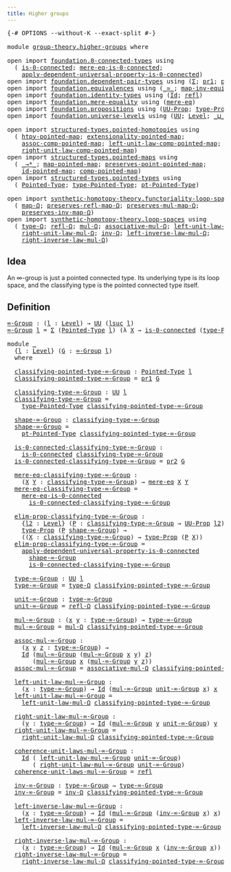 ```yaml
---
title: Higher groups
---
```


<pre class="Agda"><a id="39" class="Symbol">{-#</a> <a id="43" class="Keyword">OPTIONS</a> <a id="51" class="Pragma">--without-K</a> <a id="63" class="Pragma">--exact-split</a> <a id="77" class="Symbol">#-}</a>

<a id="82" class="Keyword">module</a> <a id="89" href="group-theory.higher-groups.html" class="Module">group-theory.higher-groups</a> <a id="116" class="Keyword">where</a>

<a id="123" class="Keyword">open</a> <a id="128" class="Keyword">import</a> <a id="135" href="foundation.0-connected-types.html" class="Module">foundation.0-connected-types</a> <a id="164" class="Keyword">using</a>
  <a id="172" class="Symbol">(</a> <a id="174" href="foundation.0-connected-types.html#1858" class="Function">is-0-connected</a><a id="188" class="Symbol">;</a> <a id="190" href="foundation.0-connected-types.html#2229" class="Function">mere-eq-is-0-connected</a><a id="212" class="Symbol">;</a>
    <a id="218" href="foundation.0-connected-types.html#3868" class="Function">apply-dependent-universal-property-is-0-connected</a><a id="267" class="Symbol">)</a>
<a id="269" class="Keyword">open</a> <a id="274" class="Keyword">import</a> <a id="281" href="foundation.dependent-pair-types.html" class="Module">foundation.dependent-pair-types</a> <a id="313" class="Keyword">using</a> <a id="319" class="Symbol">(</a><a id="320" href="foundation-core.dependent-pair-types.html#515" class="Record">Σ</a><a id="321" class="Symbol">;</a> <a id="323" href="foundation-core.dependent-pair-types.html#605" class="Field">pr1</a><a id="326" class="Symbol">;</a> <a id="328" href="foundation-core.dependent-pair-types.html#617" class="Field">pr2</a><a id="331" class="Symbol">)</a>
<a id="333" class="Keyword">open</a> <a id="338" class="Keyword">import</a> <a id="345" href="foundation.equivalences.html" class="Module">foundation.equivalences</a> <a id="369" class="Keyword">using</a> <a id="375" class="Symbol">(</a><a id="376" href="foundation-core.equivalences.html#1621" class="Function Operator">_≃_</a><a id="379" class="Symbol">;</a> <a id="381" href="foundation-core.equivalences.html#5036" class="Function">map-inv-equiv</a><a id="394" class="Symbol">)</a>
<a id="396" class="Keyword">open</a> <a id="401" class="Keyword">import</a> <a id="408" href="foundation.identity-types.html" class="Module">foundation.identity-types</a> <a id="434" class="Keyword">using</a> <a id="440" class="Symbol">(</a><a id="441" href="foundation-core.identity-types.html#1767" class="Datatype">Id</a><a id="443" class="Symbol">;</a> <a id="445" href="foundation-core.identity-types.html#1820" class="InductiveConstructor">refl</a><a id="449" class="Symbol">)</a>
<a id="451" class="Keyword">open</a> <a id="456" class="Keyword">import</a> <a id="463" href="foundation.mere-equality.html" class="Module">foundation.mere-equality</a> <a id="488" class="Keyword">using</a> <a id="494" class="Symbol">(</a><a id="495" href="foundation.mere-equality.html#1109" class="Function">mere-eq</a><a id="502" class="Symbol">)</a>
<a id="504" class="Keyword">open</a> <a id="509" class="Keyword">import</a> <a id="516" href="foundation.propositions.html" class="Module">foundation.propositions</a> <a id="540" class="Keyword">using</a> <a id="546" class="Symbol">(</a><a id="547" href="foundation-core.propositions.html#1393" class="Function">UU-Prop</a><a id="554" class="Symbol">;</a> <a id="556" href="foundation-core.propositions.html#1495" class="Function">type-Prop</a><a id="565" class="Symbol">)</a>
<a id="567" class="Keyword">open</a> <a id="572" class="Keyword">import</a> <a id="579" href="foundation.universe-levels.html" class="Module">foundation.universe-levels</a> <a id="606" class="Keyword">using</a> <a id="612" class="Symbol">(</a><a id="613" href="foundation-core.universe-levels.html#235" class="Primitive">UU</a><a id="615" class="Symbol">;</a> <a id="617" href="Agda.Primitive.html#597" class="Postulate">Level</a><a id="622" class="Symbol">;</a> <a id="624" href="Agda.Primitive.html#810" class="Primitive Operator">_⊔_</a><a id="627" class="Symbol">;</a> <a id="629" href="Agda.Primitive.html#780" class="Primitive">lsuc</a><a id="633" class="Symbol">)</a>

<a id="636" class="Keyword">open</a> <a id="641" class="Keyword">import</a> <a id="648" href="structured-types.pointed-homotopies.html" class="Module">structured-types.pointed-homotopies</a> <a id="684" class="Keyword">using</a>
  <a id="692" class="Symbol">(</a> <a id="694" href="structured-types.pointed-homotopies.html#2941" class="Function">htpy-pointed-map</a><a id="710" class="Symbol">;</a> <a id="712" href="structured-types.pointed-homotopies.html#3058" class="Function">extensionality-pointed-map</a><a id="738" class="Symbol">;</a>
    <a id="744" href="structured-types.pointed-homotopies.html#4119" class="Function">assoc-comp-pointed-map</a><a id="766" class="Symbol">;</a> <a id="768" href="structured-types.pointed-homotopies.html#3507" class="Function">left-unit-law-comp-pointed-map</a><a id="798" class="Symbol">;</a>
    <a id="804" href="structured-types.pointed-homotopies.html#3874" class="Function">right-unit-law-comp-pointed-map</a><a id="835" class="Symbol">)</a>
<a id="837" class="Keyword">open</a> <a id="842" class="Keyword">import</a> <a id="849" href="structured-types.pointed-maps.html" class="Module">structured-types.pointed-maps</a> <a id="879" class="Keyword">using</a>
  <a id="887" class="Symbol">(</a> <a id="889" href="structured-types.pointed-maps.html#968" class="Function Operator">_→*_</a><a id="893" class="Symbol">;</a> <a id="895" href="structured-types.pointed-maps.html#1528" class="Function">map-pointed-map</a><a id="910" class="Symbol">;</a> <a id="912" href="structured-types.pointed-maps.html#1628" class="Function">preserves-point-pointed-map</a><a id="939" class="Symbol">;</a>
    <a id="945" href="structured-types.pointed-maps.html#3529" class="Function">id-pointed-map</a><a id="959" class="Symbol">;</a> <a id="961" href="structured-types.pointed-maps.html#3204" class="Function">comp-pointed-map</a><a id="977" class="Symbol">)</a>
<a id="979" class="Keyword">open</a> <a id="984" class="Keyword">import</a> <a id="991" href="structured-types.pointed-types.html" class="Module">structured-types.pointed-types</a> <a id="1022" class="Keyword">using</a>
  <a id="1030" class="Symbol">(</a> <a id="1032" href="structured-types.pointed-types.html#383" class="Function">Pointed-Type</a><a id="1044" class="Symbol">;</a> <a id="1046" href="structured-types.pointed-types.html#518" class="Function">type-Pointed-Type</a><a id="1063" class="Symbol">;</a> <a id="1065" href="structured-types.pointed-types.html#576" class="Function">pt-Pointed-Type</a><a id="1080" class="Symbol">)</a>

<a id="1083" class="Keyword">open</a> <a id="1088" class="Keyword">import</a> <a id="1095" href="synthetic-homotopy-theory.functoriality-loop-spaces.html" class="Module">synthetic-homotopy-theory.functoriality-loop-spaces</a> <a id="1147" class="Keyword">using</a>
  <a id="1155" class="Symbol">(</a> <a id="1157" href="synthetic-homotopy-theory.functoriality-loop-spaces.html#1184" class="Function">map-Ω</a><a id="1162" class="Symbol">;</a> <a id="1164" href="synthetic-homotopy-theory.functoriality-loop-spaces.html#1324" class="Function">preserves-refl-map-Ω</a><a id="1184" class="Symbol">;</a> <a id="1186" href="synthetic-homotopy-theory.functoriality-loop-spaces.html#1504" class="Function">preserves-mul-map-Ω</a><a id="1205" class="Symbol">;</a>
    <a id="1211" href="synthetic-homotopy-theory.functoriality-loop-spaces.html#1894" class="Function">preserves-inv-map-Ω</a><a id="1230" class="Symbol">)</a>
<a id="1232" class="Keyword">open</a> <a id="1237" class="Keyword">import</a> <a id="1244" href="synthetic-homotopy-theory.loop-spaces.html" class="Module">synthetic-homotopy-theory.loop-spaces</a> <a id="1282" class="Keyword">using</a>
  <a id="1290" class="Symbol">(</a> <a id="1292" href="synthetic-homotopy-theory.loop-spaces.html#1115" class="Function">type-Ω</a><a id="1298" class="Symbol">;</a> <a id="1300" href="synthetic-homotopy-theory.loop-spaces.html#1186" class="Function">refl-Ω</a><a id="1306" class="Symbol">;</a> <a id="1308" href="synthetic-homotopy-theory.loop-spaces.html#1376" class="Function">mul-Ω</a><a id="1313" class="Symbol">;</a> <a id="1315" href="synthetic-homotopy-theory.loop-spaces.html#2799" class="Function">associative-mul-Ω</a><a id="1332" class="Symbol">;</a> <a id="1334" href="synthetic-homotopy-theory.loop-spaces.html#1626" class="Function">left-unit-law-mul-Ω</a><a id="1353" class="Symbol">;</a>
    <a id="1359" href="synthetic-homotopy-theory.loop-spaces.html#1736" class="Function">right-unit-law-mul-Ω</a><a id="1379" class="Symbol">;</a> <a id="1381" href="synthetic-homotopy-theory.loop-spaces.html#2257" class="Function">inv-Ω</a><a id="1386" class="Symbol">;</a> <a id="1388" href="synthetic-homotopy-theory.loop-spaces.html#2302" class="Function">left-inverse-law-mul-Ω</a><a id="1410" class="Symbol">;</a>
    <a id="1416" href="synthetic-homotopy-theory.loop-spaces.html#2427" class="Function">right-inverse-law-mul-Ω</a><a id="1439" class="Symbol">)</a>
</pre>
## Idea

An ∞-group is just a pointed connected type. Its underlying type is its loop space, and the classifying type is the pointed connected type itself.

## Definition

<pre class="Agda"><a id="∞-Group"></a><a id="1626" href="group-theory.higher-groups.html#1626" class="Function">∞-Group</a> <a id="1634" class="Symbol">:</a> <a id="1636" class="Symbol">(</a><a id="1637" href="group-theory.higher-groups.html#1637" class="Bound">l</a> <a id="1639" class="Symbol">:</a> <a id="1641" href="Agda.Primitive.html#597" class="Postulate">Level</a><a id="1646" class="Symbol">)</a> <a id="1648" class="Symbol">→</a> <a id="1650" href="foundation-core.universe-levels.html#235" class="Primitive">UU</a> <a id="1653" class="Symbol">(</a><a id="1654" href="Agda.Primitive.html#780" class="Primitive">lsuc</a> <a id="1659" href="group-theory.higher-groups.html#1637" class="Bound">l</a><a id="1660" class="Symbol">)</a>
<a id="1662" href="group-theory.higher-groups.html#1626" class="Function">∞-Group</a> <a id="1670" href="group-theory.higher-groups.html#1670" class="Bound">l</a> <a id="1672" class="Symbol">=</a> <a id="1674" href="foundation-core.dependent-pair-types.html#515" class="Record">Σ</a> <a id="1676" class="Symbol">(</a><a id="1677" href="structured-types.pointed-types.html#383" class="Function">Pointed-Type</a> <a id="1690" href="group-theory.higher-groups.html#1670" class="Bound">l</a><a id="1691" class="Symbol">)</a> <a id="1693" class="Symbol">(λ</a> <a id="1696" href="group-theory.higher-groups.html#1696" class="Bound">X</a> <a id="1698" class="Symbol">→</a> <a id="1700" href="foundation.0-connected-types.html#1858" class="Function">is-0-connected</a> <a id="1715" class="Symbol">(</a><a id="1716" href="structured-types.pointed-types.html#518" class="Function">type-Pointed-Type</a> <a id="1734" href="group-theory.higher-groups.html#1696" class="Bound">X</a><a id="1735" class="Symbol">))</a>

<a id="1739" class="Keyword">module</a> <a id="1746" href="group-theory.higher-groups.html#1746" class="Module">_</a>
  <a id="1750" class="Symbol">{</a><a id="1751" href="group-theory.higher-groups.html#1751" class="Bound">l</a> <a id="1753" class="Symbol">:</a> <a id="1755" href="Agda.Primitive.html#597" class="Postulate">Level</a><a id="1760" class="Symbol">}</a> <a id="1762" class="Symbol">(</a><a id="1763" href="group-theory.higher-groups.html#1763" class="Bound">G</a> <a id="1765" class="Symbol">:</a> <a id="1767" href="group-theory.higher-groups.html#1626" class="Function">∞-Group</a> <a id="1775" href="group-theory.higher-groups.html#1751" class="Bound">l</a><a id="1776" class="Symbol">)</a>
  <a id="1780" class="Keyword">where</a>

  <a id="1789" href="group-theory.higher-groups.html#1789" class="Function">classifying-pointed-type-∞-Group</a> <a id="1822" class="Symbol">:</a> <a id="1824" href="structured-types.pointed-types.html#383" class="Function">Pointed-Type</a> <a id="1837" href="group-theory.higher-groups.html#1751" class="Bound">l</a>
  <a id="1841" href="group-theory.higher-groups.html#1789" class="Function">classifying-pointed-type-∞-Group</a> <a id="1874" class="Symbol">=</a> <a id="1876" href="foundation-core.dependent-pair-types.html#605" class="Field">pr1</a> <a id="1880" href="group-theory.higher-groups.html#1763" class="Bound">G</a>

  <a id="1885" href="group-theory.higher-groups.html#1885" class="Function">classifying-type-∞-Group</a> <a id="1910" class="Symbol">:</a> <a id="1912" href="foundation-core.universe-levels.html#235" class="Primitive">UU</a> <a id="1915" href="group-theory.higher-groups.html#1751" class="Bound">l</a>
  <a id="1919" href="group-theory.higher-groups.html#1885" class="Function">classifying-type-∞-Group</a> <a id="1944" class="Symbol">=</a>
    <a id="1950" href="structured-types.pointed-types.html#518" class="Function">type-Pointed-Type</a> <a id="1968" href="group-theory.higher-groups.html#1789" class="Function">classifying-pointed-type-∞-Group</a>

  <a id="2004" href="group-theory.higher-groups.html#2004" class="Function">shape-∞-Group</a> <a id="2018" class="Symbol">:</a> <a id="2020" href="group-theory.higher-groups.html#1885" class="Function">classifying-type-∞-Group</a>
  <a id="2047" href="group-theory.higher-groups.html#2004" class="Function">shape-∞-Group</a> <a id="2061" class="Symbol">=</a>
    <a id="2067" href="structured-types.pointed-types.html#576" class="Function">pt-Pointed-Type</a> <a id="2083" href="group-theory.higher-groups.html#1789" class="Function">classifying-pointed-type-∞-Group</a>

  <a id="2119" href="group-theory.higher-groups.html#2119" class="Function">is-0-connected-classifying-type-∞-Group</a> <a id="2159" class="Symbol">:</a>
    <a id="2165" href="foundation.0-connected-types.html#1858" class="Function">is-0-connected</a> <a id="2180" href="group-theory.higher-groups.html#1885" class="Function">classifying-type-∞-Group</a>
  <a id="2207" href="group-theory.higher-groups.html#2119" class="Function">is-0-connected-classifying-type-∞-Group</a> <a id="2247" class="Symbol">=</a> <a id="2249" href="foundation-core.dependent-pair-types.html#617" class="Field">pr2</a> <a id="2253" href="group-theory.higher-groups.html#1763" class="Bound">G</a>

  <a id="2258" href="group-theory.higher-groups.html#2258" class="Function">mere-eq-classifying-type-∞-Group</a> <a id="2291" class="Symbol">:</a>
    <a id="2297" class="Symbol">(</a><a id="2298" href="group-theory.higher-groups.html#2298" class="Bound">X</a> <a id="2300" href="group-theory.higher-groups.html#2300" class="Bound">Y</a> <a id="2302" class="Symbol">:</a> <a id="2304" href="group-theory.higher-groups.html#1885" class="Function">classifying-type-∞-Group</a><a id="2328" class="Symbol">)</a> <a id="2330" class="Symbol">→</a> <a id="2332" href="foundation.mere-equality.html#1109" class="Function">mere-eq</a> <a id="2340" href="group-theory.higher-groups.html#2298" class="Bound">X</a> <a id="2342" href="group-theory.higher-groups.html#2300" class="Bound">Y</a>
  <a id="2346" href="group-theory.higher-groups.html#2258" class="Function">mere-eq-classifying-type-∞-Group</a> <a id="2379" class="Symbol">=</a>
    <a id="2385" href="foundation.0-connected-types.html#2229" class="Function">mere-eq-is-0-connected</a>
      <a id="2414" href="group-theory.higher-groups.html#2119" class="Function">is-0-connected-classifying-type-∞-Group</a>

  <a id="2457" href="group-theory.higher-groups.html#2457" class="Function">elim-prop-classifying-type-∞-Group</a> <a id="2492" class="Symbol">:</a>
    <a id="2498" class="Symbol">{</a><a id="2499" href="group-theory.higher-groups.html#2499" class="Bound">l2</a> <a id="2502" class="Symbol">:</a> <a id="2504" href="Agda.Primitive.html#597" class="Postulate">Level</a><a id="2509" class="Symbol">}</a> <a id="2511" class="Symbol">(</a><a id="2512" href="group-theory.higher-groups.html#2512" class="Bound">P</a> <a id="2514" class="Symbol">:</a> <a id="2516" href="group-theory.higher-groups.html#1885" class="Function">classifying-type-∞-Group</a> <a id="2541" class="Symbol">→</a> <a id="2543" href="foundation-core.propositions.html#1393" class="Function">UU-Prop</a> <a id="2551" href="group-theory.higher-groups.html#2499" class="Bound">l2</a><a id="2553" class="Symbol">)</a> <a id="2555" class="Symbol">→</a>
    <a id="2561" href="foundation-core.propositions.html#1495" class="Function">type-Prop</a> <a id="2571" class="Symbol">(</a><a id="2572" href="group-theory.higher-groups.html#2512" class="Bound">P</a> <a id="2574" href="group-theory.higher-groups.html#2004" class="Function">shape-∞-Group</a><a id="2587" class="Symbol">)</a> <a id="2589" class="Symbol">→</a>
    <a id="2595" class="Symbol">((</a><a id="2597" href="group-theory.higher-groups.html#2597" class="Bound">X</a> <a id="2599" class="Symbol">:</a> <a id="2601" href="group-theory.higher-groups.html#1885" class="Function">classifying-type-∞-Group</a><a id="2625" class="Symbol">)</a> <a id="2627" class="Symbol">→</a> <a id="2629" href="foundation-core.propositions.html#1495" class="Function">type-Prop</a> <a id="2639" class="Symbol">(</a><a id="2640" href="group-theory.higher-groups.html#2512" class="Bound">P</a> <a id="2642" href="group-theory.higher-groups.html#2597" class="Bound">X</a><a id="2643" class="Symbol">))</a>
  <a id="2648" href="group-theory.higher-groups.html#2457" class="Function">elim-prop-classifying-type-∞-Group</a> <a id="2683" class="Symbol">=</a>
    <a id="2689" href="foundation.0-connected-types.html#3868" class="Function">apply-dependent-universal-property-is-0-connected</a>
      <a id="2745" href="group-theory.higher-groups.html#2004" class="Function">shape-∞-Group</a>
      <a id="2765" href="group-theory.higher-groups.html#2119" class="Function">is-0-connected-classifying-type-∞-Group</a>

  <a id="2808" href="group-theory.higher-groups.html#2808" class="Function">type-∞-Group</a> <a id="2821" class="Symbol">:</a> <a id="2823" href="foundation-core.universe-levels.html#235" class="Primitive">UU</a> <a id="2826" href="group-theory.higher-groups.html#1751" class="Bound">l</a>
  <a id="2830" href="group-theory.higher-groups.html#2808" class="Function">type-∞-Group</a> <a id="2843" class="Symbol">=</a> <a id="2845" href="synthetic-homotopy-theory.loop-spaces.html#1115" class="Function">type-Ω</a> <a id="2852" href="group-theory.higher-groups.html#1789" class="Function">classifying-pointed-type-∞-Group</a>

  <a id="2888" href="group-theory.higher-groups.html#2888" class="Function">unit-∞-Group</a> <a id="2901" class="Symbol">:</a> <a id="2903" href="group-theory.higher-groups.html#2808" class="Function">type-∞-Group</a>
  <a id="2918" href="group-theory.higher-groups.html#2888" class="Function">unit-∞-Group</a> <a id="2931" class="Symbol">=</a> <a id="2933" href="synthetic-homotopy-theory.loop-spaces.html#1186" class="Function">refl-Ω</a> <a id="2940" href="group-theory.higher-groups.html#1789" class="Function">classifying-pointed-type-∞-Group</a>

  <a id="2976" href="group-theory.higher-groups.html#2976" class="Function">mul-∞-Group</a> <a id="2988" class="Symbol">:</a> <a id="2990" class="Symbol">(</a><a id="2991" href="group-theory.higher-groups.html#2991" class="Bound">x</a> <a id="2993" href="group-theory.higher-groups.html#2993" class="Bound">y</a> <a id="2995" class="Symbol">:</a> <a id="2997" href="group-theory.higher-groups.html#2808" class="Function">type-∞-Group</a><a id="3009" class="Symbol">)</a> <a id="3011" class="Symbol">→</a> <a id="3013" href="group-theory.higher-groups.html#2808" class="Function">type-∞-Group</a>
  <a id="3028" href="group-theory.higher-groups.html#2976" class="Function">mul-∞-Group</a> <a id="3040" class="Symbol">=</a> <a id="3042" href="synthetic-homotopy-theory.loop-spaces.html#1376" class="Function">mul-Ω</a> <a id="3048" href="group-theory.higher-groups.html#1789" class="Function">classifying-pointed-type-∞-Group</a>

  <a id="3084" href="group-theory.higher-groups.html#3084" class="Function">assoc-mul-∞-Group</a> <a id="3102" class="Symbol">:</a>
    <a id="3108" class="Symbol">(</a><a id="3109" href="group-theory.higher-groups.html#3109" class="Bound">x</a> <a id="3111" href="group-theory.higher-groups.html#3111" class="Bound">y</a> <a id="3113" href="group-theory.higher-groups.html#3113" class="Bound">z</a> <a id="3115" class="Symbol">:</a> <a id="3117" href="group-theory.higher-groups.html#2808" class="Function">type-∞-Group</a><a id="3129" class="Symbol">)</a> <a id="3131" class="Symbol">→</a>
    <a id="3137" href="foundation-core.identity-types.html#1767" class="Datatype">Id</a> <a id="3140" class="Symbol">(</a><a id="3141" href="group-theory.higher-groups.html#2976" class="Function">mul-∞-Group</a> <a id="3153" class="Symbol">(</a><a id="3154" href="group-theory.higher-groups.html#2976" class="Function">mul-∞-Group</a> <a id="3166" href="group-theory.higher-groups.html#3109" class="Bound">x</a> <a id="3168" href="group-theory.higher-groups.html#3111" class="Bound">y</a><a id="3169" class="Symbol">)</a> <a id="3171" href="group-theory.higher-groups.html#3113" class="Bound">z</a><a id="3172" class="Symbol">)</a>
       <a id="3181" class="Symbol">(</a><a id="3182" href="group-theory.higher-groups.html#2976" class="Function">mul-∞-Group</a> <a id="3194" href="group-theory.higher-groups.html#3109" class="Bound">x</a> <a id="3196" class="Symbol">(</a><a id="3197" href="group-theory.higher-groups.html#2976" class="Function">mul-∞-Group</a> <a id="3209" href="group-theory.higher-groups.html#3111" class="Bound">y</a> <a id="3211" href="group-theory.higher-groups.html#3113" class="Bound">z</a><a id="3212" class="Symbol">))</a>
  <a id="3217" href="group-theory.higher-groups.html#3084" class="Function">assoc-mul-∞-Group</a> <a id="3235" class="Symbol">=</a> <a id="3237" href="synthetic-homotopy-theory.loop-spaces.html#2799" class="Function">associative-mul-Ω</a> <a id="3255" href="group-theory.higher-groups.html#1789" class="Function">classifying-pointed-type-∞-Group</a>

  <a id="3291" href="group-theory.higher-groups.html#3291" class="Function">left-unit-law-mul-∞-Group</a> <a id="3317" class="Symbol">:</a>
    <a id="3323" class="Symbol">(</a><a id="3324" href="group-theory.higher-groups.html#3324" class="Bound">x</a> <a id="3326" class="Symbol">:</a> <a id="3328" href="group-theory.higher-groups.html#2808" class="Function">type-∞-Group</a><a id="3340" class="Symbol">)</a> <a id="3342" class="Symbol">→</a> <a id="3344" href="foundation-core.identity-types.html#1767" class="Datatype">Id</a> <a id="3347" class="Symbol">(</a><a id="3348" href="group-theory.higher-groups.html#2976" class="Function">mul-∞-Group</a> <a id="3360" href="group-theory.higher-groups.html#2888" class="Function">unit-∞-Group</a> <a id="3373" href="group-theory.higher-groups.html#3324" class="Bound">x</a><a id="3374" class="Symbol">)</a> <a id="3376" href="group-theory.higher-groups.html#3324" class="Bound">x</a>
  <a id="3380" href="group-theory.higher-groups.html#3291" class="Function">left-unit-law-mul-∞-Group</a> <a id="3406" class="Symbol">=</a>
    <a id="3412" href="synthetic-homotopy-theory.loop-spaces.html#1626" class="Function">left-unit-law-mul-Ω</a> <a id="3432" href="group-theory.higher-groups.html#1789" class="Function">classifying-pointed-type-∞-Group</a>

  <a id="3468" href="group-theory.higher-groups.html#3468" class="Function">right-unit-law-mul-∞-Group</a> <a id="3495" class="Symbol">:</a>
    <a id="3501" class="Symbol">(</a><a id="3502" href="group-theory.higher-groups.html#3502" class="Bound">y</a> <a id="3504" class="Symbol">:</a> <a id="3506" href="group-theory.higher-groups.html#2808" class="Function">type-∞-Group</a><a id="3518" class="Symbol">)</a> <a id="3520" class="Symbol">→</a> <a id="3522" href="foundation-core.identity-types.html#1767" class="Datatype">Id</a> <a id="3525" class="Symbol">(</a><a id="3526" href="group-theory.higher-groups.html#2976" class="Function">mul-∞-Group</a> <a id="3538" href="group-theory.higher-groups.html#3502" class="Bound">y</a> <a id="3540" href="group-theory.higher-groups.html#2888" class="Function">unit-∞-Group</a><a id="3552" class="Symbol">)</a> <a id="3554" href="group-theory.higher-groups.html#3502" class="Bound">y</a>
  <a id="3558" href="group-theory.higher-groups.html#3468" class="Function">right-unit-law-mul-∞-Group</a> <a id="3585" class="Symbol">=</a>
    <a id="3591" href="synthetic-homotopy-theory.loop-spaces.html#1736" class="Function">right-unit-law-mul-Ω</a> <a id="3612" href="group-theory.higher-groups.html#1789" class="Function">classifying-pointed-type-∞-Group</a>

  <a id="3648" href="group-theory.higher-groups.html#3648" class="Function">coherence-unit-laws-mul-∞-Group</a> <a id="3680" class="Symbol">:</a>
    <a id="3686" href="foundation-core.identity-types.html#1767" class="Datatype">Id</a> <a id="3689" class="Symbol">(</a> <a id="3691" href="group-theory.higher-groups.html#3291" class="Function">left-unit-law-mul-∞-Group</a> <a id="3717" href="group-theory.higher-groups.html#2888" class="Function">unit-∞-Group</a><a id="3729" class="Symbol">)</a>
       <a id="3738" class="Symbol">(</a> <a id="3740" href="group-theory.higher-groups.html#3468" class="Function">right-unit-law-mul-∞-Group</a> <a id="3767" href="group-theory.higher-groups.html#2888" class="Function">unit-∞-Group</a><a id="3779" class="Symbol">)</a>
  <a id="3783" href="group-theory.higher-groups.html#3648" class="Function">coherence-unit-laws-mul-∞-Group</a> <a id="3815" class="Symbol">=</a> <a id="3817" href="foundation-core.identity-types.html#1820" class="InductiveConstructor">refl</a>

  <a id="3825" href="group-theory.higher-groups.html#3825" class="Function">inv-∞-Group</a> <a id="3837" class="Symbol">:</a> <a id="3839" href="group-theory.higher-groups.html#2808" class="Function">type-∞-Group</a> <a id="3852" class="Symbol">→</a> <a id="3854" href="group-theory.higher-groups.html#2808" class="Function">type-∞-Group</a>
  <a id="3869" href="group-theory.higher-groups.html#3825" class="Function">inv-∞-Group</a> <a id="3881" class="Symbol">=</a> <a id="3883" href="synthetic-homotopy-theory.loop-spaces.html#2257" class="Function">inv-Ω</a> <a id="3889" href="group-theory.higher-groups.html#1789" class="Function">classifying-pointed-type-∞-Group</a>

  <a id="3925" href="group-theory.higher-groups.html#3925" class="Function">left-inverse-law-mul-∞-Group</a> <a id="3954" class="Symbol">:</a>
    <a id="3960" class="Symbol">(</a><a id="3961" href="group-theory.higher-groups.html#3961" class="Bound">x</a> <a id="3963" class="Symbol">:</a> <a id="3965" href="group-theory.higher-groups.html#2808" class="Function">type-∞-Group</a><a id="3977" class="Symbol">)</a> <a id="3979" class="Symbol">→</a> <a id="3981" href="foundation-core.identity-types.html#1767" class="Datatype">Id</a> <a id="3984" class="Symbol">(</a><a id="3985" href="group-theory.higher-groups.html#2976" class="Function">mul-∞-Group</a> <a id="3997" class="Symbol">(</a><a id="3998" href="group-theory.higher-groups.html#3825" class="Function">inv-∞-Group</a> <a id="4010" href="group-theory.higher-groups.html#3961" class="Bound">x</a><a id="4011" class="Symbol">)</a> <a id="4013" href="group-theory.higher-groups.html#3961" class="Bound">x</a><a id="4014" class="Symbol">)</a> <a id="4016" href="group-theory.higher-groups.html#2888" class="Function">unit-∞-Group</a>
  <a id="4031" href="group-theory.higher-groups.html#3925" class="Function">left-inverse-law-mul-∞-Group</a> <a id="4060" class="Symbol">=</a>
    <a id="4066" href="synthetic-homotopy-theory.loop-spaces.html#2302" class="Function">left-inverse-law-mul-Ω</a> <a id="4089" href="group-theory.higher-groups.html#1789" class="Function">classifying-pointed-type-∞-Group</a>

  <a id="4125" href="group-theory.higher-groups.html#4125" class="Function">right-inverse-law-mul-∞-Group</a> <a id="4155" class="Symbol">:</a>
    <a id="4161" class="Symbol">(</a><a id="4162" href="group-theory.higher-groups.html#4162" class="Bound">x</a> <a id="4164" class="Symbol">:</a> <a id="4166" href="group-theory.higher-groups.html#2808" class="Function">type-∞-Group</a><a id="4178" class="Symbol">)</a> <a id="4180" class="Symbol">→</a> <a id="4182" href="foundation-core.identity-types.html#1767" class="Datatype">Id</a> <a id="4185" class="Symbol">(</a><a id="4186" href="group-theory.higher-groups.html#2976" class="Function">mul-∞-Group</a> <a id="4198" href="group-theory.higher-groups.html#4162" class="Bound">x</a> <a id="4200" class="Symbol">(</a><a id="4201" href="group-theory.higher-groups.html#3825" class="Function">inv-∞-Group</a> <a id="4213" href="group-theory.higher-groups.html#4162" class="Bound">x</a><a id="4214" class="Symbol">))</a> <a id="4217" href="group-theory.higher-groups.html#2888" class="Function">unit-∞-Group</a>
  <a id="4232" href="group-theory.higher-groups.html#4125" class="Function">right-inverse-law-mul-∞-Group</a> <a id="4262" class="Symbol">=</a>
    <a id="4268" href="synthetic-homotopy-theory.loop-spaces.html#2427" class="Function">right-inverse-law-mul-Ω</a> <a id="4292" href="group-theory.higher-groups.html#1789" class="Function">classifying-pointed-type-∞-Group</a>
</pre>